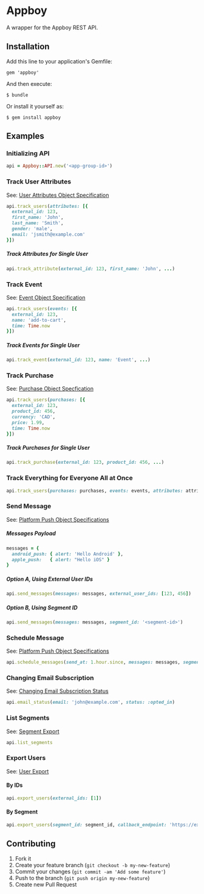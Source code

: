 # Appboy

A wrapper for the Appboy REST API.

## Installation

Add this line to your application's Gemfile:

    gem 'appboy'

And then execute:

    $ bundle

Or install it yourself as:

    $ gem install appboy

## Examples

### Initializing API

```ruby
api = Appboy::API.new('<app-group-id>')
```

### Track User Attributes

See: [User Attributes Object Specification](https://documentation.appboy.com/REST_APIs/User_Data#user-attribute-object)

```ruby
api.track_users(attributes: [{
  external_id: 123,
  first_name: 'John',
  last_name: 'Smith',
  gender: 'male',
  email: 'jsmith@example.com'
}])
```

##### Track Attributes for Single User

```ruby
api.track_attribute(external_id: 123, first_name: 'John', ...)
```

### Track Event

See: [Event Object Specification](https://documentation.appboy.com/REST_APIs/User_Data#event-object)

```ruby
api.track_users(events: [{
  external_id: 123,
  name: 'add-to-cart',
  time: Time.now
}])
```

##### Track Events for Single User

```ruby
api.track_event(external_id: 123, name: 'Event', ...)
```

### Track Purchase

See: [Purchase Object Specfication](https://documentation.appboy.com/REST_APIs/User_Data#purchase-object)

```ruby
api.track_users(purchases: [{
  external_id: 123,
  product_id: 456,
  currency: 'CAD',
  price: 1.99,
  time: Time.now
}])
```

##### Track Purchases for Single User

```ruby
api.track_purchase(external_id: 123, product_id: 456, ...)
```

### Track Everything for Everyone All at Once

```ruby
api.track_users(purchases: purchases, events: events, attributes: attributes)
```

### Send Message

See: [Platform Push Object Specifications](https://documentation.appboy.com/REST_APIs/Messaging#platform-push-object)

##### Messages Payload

```ruby
messages = {
  android_push: { alert: 'Hello Android' },
  apple_push:   { alert: "Hello iOS" }
}
```

##### Option A, Using External User IDs

```ruby
api.send_messages(messages: messages, external_user_ids: [123, 456])
```

##### Option B, Using Segment ID

```ruby
api.send_messages(messages: messages, segment_id: '<segment-id>')
```


### Schedule Message

See: [Platform Push Object Specifications](https://documentation.appboy.com/REST_APIs/Messaging#platform-push-object)

```ruby
api.schedule_messages(send_at: 1.hour.since, messages: messages, segment_id: '<segment-id>')
```

### Changing Email Subscription

See: [Changing Email Subscription Status](https://documentation.appboy.com/REST_APIs/Email_Sync#post)

```ruby
api.email_status(email: 'john@example.com', status: :opted_in)
```

### List Segments

See: [Segment Export](https://documentation.appboy.com/REST_APIs/Export)

```ruby
api.list_segments
```

### Export Users

See: [User Export](https://documentation.appboy.com/REST_APIs/Export#user-export)

#### By IDs

```ruby
api.export_users(external_ids: [1])
```

#### By Segment

```ruby
api.export_users(segment_id: segment_id, callback_endpoint: 'https://example.com')
```



## Contributing

1. Fork it
2. Create your feature branch (`git checkout -b my-new-feature`)
3. Commit your changes (`git commit -am 'Add some feature'`)
4. Push to the branch (`git push origin my-new-feature`)
5. Create new Pull Request
